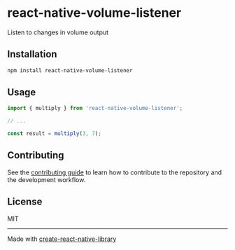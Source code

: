 # react-native-volume-listener

Listen to changes in volume output

## Installation

```sh
npm install react-native-volume-listener
```

## Usage


```js
import { multiply } from 'react-native-volume-listener';

// ...

const result = multiply(3, 7);
```


## Contributing

See the [contributing guide](CONTRIBUTING.md) to learn how to contribute to the repository and the development workflow.

## License

MIT

---

Made with [create-react-native-library](https://github.com/callstack/react-native-builder-bob)
